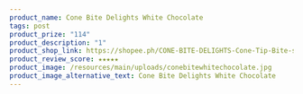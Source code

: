 ```yaml
---
product_name: Cone Bite Delights White Chocolate
tags: post
product_prize: "114"
product_description: "1"
product_shop_link: https://shopee.ph/CONE-BITE-DELIGHTS-Cone-Tip-Bite-size-Snack-120g-12-14pcs-per-pack-(-WHITE-CHOCOLATE)-i.1049185961.19993125278?sp_atk=8de17930-9ace-47a8-bb5f-637e00cdfb83&xptdk=8de17930-9ace-47a8-bb5f-637e00cdfb83
product_review_score: ★★★★★
product_image: /resources/main/uploads/conebitewhitechocolate.jpg
product_image_alternative_text: Cone Bite Delights White Chocolate
---
```

